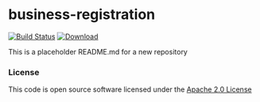 # business-registration

[![Build Status](https://travis-ci.org/hmrc/business-registration.svg)](https://travis-ci.org/hmrc/business-registration) [ ![Download](https://api.bintray.com/packages/hmrc/releases/business-registration/images/download.svg) ](https://bintray.com/hmrc/releases/business-registration/_latestVersion)

This is a placeholder README.md for a new repository

### License

This code is open source software licensed under the [Apache 2.0 License]("http://www.apache.org/licenses/LICENSE-2.0.html")
